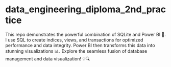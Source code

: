 # data_engineering_diploma_2nd_practice
This repo demonstrates the powerful combination of SQLite and Power BI 🚀. I use SQL to create indices, views, and transactions for optimized performance and data integrity. Power BI then transforms this data into stunning visualizations 📊. Explore the seamless fusion of database management and data visualization! 💡🔍
